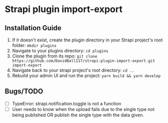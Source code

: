 # Strapi plugin import-export

## Installation Guide

1. If it doesn't exist, create the plugin directory in your Strapi project's root folder: `mkdir plugins`
2. Navigate to your plugins directory: `cd plugins`
3. Clone the plugin from its repo: `git clone https://github.com/DavidBall117/strapi-plugin-import-export.git import-export`
4. Navigate back to your strapi project's root directory: `cd ..`
5. Rebuild your admin UI and run the project: `yarn build && yarn develop`

## Bugs/TODO
- [ ] TypeError: strapi.notification.toggle is not a function
- [ ] User needs to know when the upload fails due to the single type not being published OR publish the single type with the data given.
